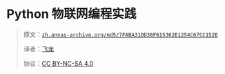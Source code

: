 # Python 物联网编程实践

> 原文：[`zh.annas-archive.org/md5/7FABA31DD38F615362E1254C67CC152E`](https://zh.annas-archive.org/md5/7FABA31DD38F615362E1254C67CC152E)
> 
> 译者：[飞龙](https://github.com/wizardforcel)
> 
> 协议：[CC BY-NC-SA 4.0](http://creativecommons.org/licenses/by-nc-sa/4.0/)